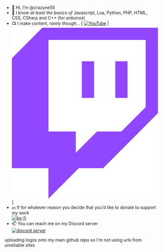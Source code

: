 - 👋 Hi, I’m @crazyne55
- 📜 I know *at least the basics of* Javascript, Lua, Python, PHP, HTML, CSS, CSharp and C++ (for arduinos)
- 📺 I make content, *rarely though...* \[ [![YouTube](https://en.wikipedia.org/wiki/File:Logo_of_YouTube_(2015-2017).svg#/media/File:YouTube_Logo_2017.svg)](https://www.youtube.com/channel/UCv-kPLOqe308WUazNcSjxtQ) | [![Twitch](https://github.com/crazyne55/crazyne55/blob/main/Logo-Twitch.svg)](https://www.twitch.tv/crazyne55) \]
- 💵 If for whatever reason you decide that you'd like to donate to support my work <br>
[![ko-fi](https://ko-fi.com/img/githubbutton_sm.svg)](https://ko-fi.com/O4O47D5CF)
- 📫 You can reach me on my Discord server <br> 
[![discord server](https://discord.com/assets/cb48d2a8d4991281d7a6a95d2f58195e.svg)](https://discord.gg/HCXTq73hfK)


uploading logos onto my main github repo so I'm not using urls from unreliable sites

